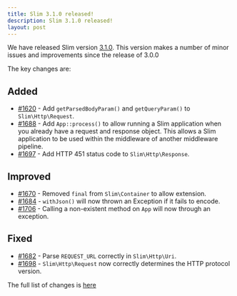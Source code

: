 ```yaml
---
title: Slim 3.1.0 released!
description: Slim 3.1.0 released!
layout: post
---
```


We have released Slim version [3.1.0](https://github.com/slimphp/Slim/releases/tag/3.1.0). This version makes a number of minor issues and improvements since the release of 3.0.0


The key changes are:

## Added

* [#1620](https://github.com/slimphp/Slim/pull/1620) - Add `getParsedBodyParam()` and `getQueryParam()` to `Slim\Http\Request`.
* [#1688](https://github.com/slimphp/Slim/pull/1688) - Add `App::process()` to allow running a Slim application when you already have a request and response object. This allows a Slim application to be used within the middleware of another middleware pipeline.
* [#1697](https://github.com/slimphp/Slim/pull/1697) - Add HTTP 451 status code to `Slim\Http\Response`.

## Improved

* [#1670](https://github.com/slimphp/Slim/pull/1670) - Removed `final` from `Slim\Container` to allow extension.
* [#1684](https://github.com/slimphp/Slim/pull/1684) - `withJson()` will now thrown an Exception if it fails to encode.
* [#1706](https://github.com/slimphp/Slim/pull/1706) - Calling a non-existent method on `App` will now through an exception.

## Fixed

* [#1682](https://github.com/slimphp/Slim/pull/1682) - Parse `REQUEST_URL` correctly in `Slim\Http\Uri`.
* [#1698](https://github.com/slimphp/Slim/pull/1698) - `Slim\Http\Request` now correctly determines the HTTP protocol version.


The full list of changes is [here](https://github.com/slimphp/Slim/issues?q=milestone%3A3.1.0+is%3Aclosed)

